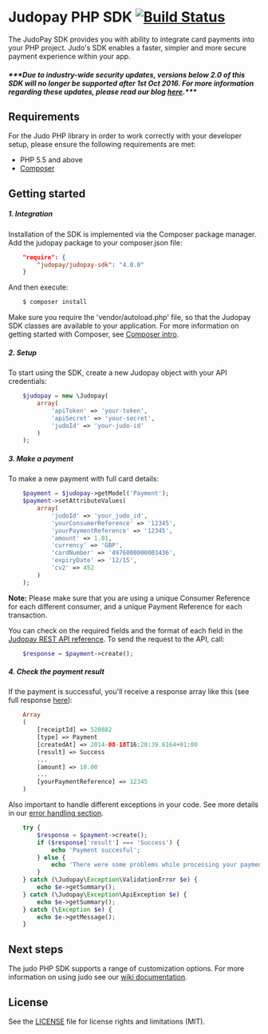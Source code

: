 # Judopay PHP SDK [![Build Status](https://travis-ci.org/Judopay/Judo-PHP.svg?branch=master)](https://travis-ci.org/Judopay/Judo-PHP)
The JudoPay SDK provides you with ability to integrate card payments into your PHP project. Judo's SDK enables a faster, simpler and more secure payment experience within your app.
##### **\*\*\*Due to industry-wide security updates, versions below 2.0 of this SDK will no longer be supported after 1st Oct 2016. For more information regarding these updates, please read our blog [here](http://hub.judopay.com/pci31-security-updates/).*****

## Requirements
For the Judo PHP library in order to work correctly with your developer setup, please ensure the following requirements are met:

- PHP 5.5 and above
- [Composer](https://getcomposer.org/download/)

## Getting started
##### 1. Integration
Installation of the SDK is implemented via the Composer package manager. Add the judopay package to your composer.json file:
```json
    "require": {
        "judopay/judopay-sdk": "4.0.0"
    }
```
And then execute:
```bash
    $ composer install
```
Make sure you require the 'vendor/autoload.php' file, so that the Judopay SDK classes are available to your application.
For more information on getting started with Composer, see [Composer intro](https://getcomposer.org/doc/00-intro.md).

##### 2. Setup
To start using the SDK, create a new Judopay object with your API credentials:
```php
    $judopay = new \Judopay(
        array(
            'apiToken' => 'your-token',
            'apiSecret' => 'your-secret',
            'judoId' => 'your-judo-id'
        )
    );
```

##### 3. Make a payment
To make a new payment with full card details:
```php
    $payment = $judopay->getModel('Payment');
    $payment->setAttributeValues(
        array(
            'judoId' => 'your_judo_id',
            'yourConsumerReference' => '12345',
            'yourPaymentReference' => '12345',
            'amount' => 1.01,
            'currency' => 'GBP',
            'cardNumber' => '4976000000003436',
            'expiryDate' => '12/15',
            'cv2' => 452
        )
    );
```
**Note:** Please make sure that you are using a unique Consumer Reference for each different consumer, and a unique Payment Reference for each transaction.

You can check on the required fields and the format of each field in the [Judopay REST API reference](https://www.judopay.com/docs/v5/api-reference/restful-api/#post-card-payment).
To send the request to the API, call:
```php
    $response = $payment->create();
```

##### 4. Check the payment result
If the payment is successful, you'll receive a response array like this (see full response [here](https://www.judopay.com/docs/v5/api-reference/restful-api/#post-card-payment)):
```php
    Array
    (
        [receiptId] => 520882
        [type] => Payment
        [createdAt] => 2014-08-18T16:28:39.6164+01:00
        [result] => Success
        ...
        [amount] => 10.00
        ...	
        [yourPaymentReference] => 12345
    )
```
Also important to handle different exceptions in your code. See more details in our [error handling section](https://github.com/JudoPay/PhpSdk/wiki/Error-handling). 
```php
    try {
        $response = $payment->create();
        if ($response['result'] === 'Success') {
            echo 'Payment succesful';
        } else {
            echo 'There were some problems while processing your payment';
        }
    } catch (\Judopay\Exception\ValidationError $e) {
        echo $e->getSummary();
    } catch (\Judopay\Exception\ApiException $e) {
        echo $e->getSummary();
    } catch (\Exception $e) {
        echo $e->getMessage();
    }
```

## Next steps
The judo PHP SDK supports a range of customization options. For more information on using judo see our [wiki documentation](https://github.com/JudoPay/PhpSdk/wiki). 

## License
See the [LICENSE](https://github.com/JudoPay/PhpSdk/blob/master/LICENSE.txt) file for license rights and limitations (MIT).
